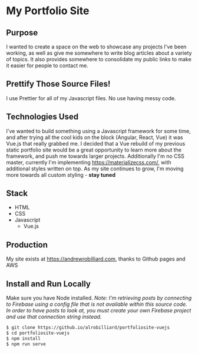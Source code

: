 # My Portfolio Site

## Purpose

I wanted to create a space on the web to showcase any projects I've been working, as well as give me somewhere to write blog articles about a variety of topics. It also provides somewhere to consolidate my public links to make it easier for people to contact me.

## Prettify Those Source Files!

I use Prettier for all of my Javascript files. No use having messy code.

## Technologies Used

I've wanted to build something using a Javascript framework for some time, and after trying all the cool kids on the block (Angular, React, Vue) it was Vue.js that really grabbed me. I decided that a Vue rebuild of my previous static portfolio site would be a great opportunity to learn more about the framework, and push me towards larger projects.
Additionally I'm no CSS master, currently I'm implementing https://materializecss.com/, with additional styles written on top. As my site continues to grow, I'm moving more towards all custom styling - **stay tuned**

## Stack

- HTML
- CSS
- Javascript
  - Vue.js

## Production

My site exists at https://andrewrobilliard.com, thanks to Github pages and AWS

## Install and Run Locally

Make sure you have Node installed.
_Note: I'm retrieving posts by connecting to Firebase using a config file that is not available within this source code. In order to have posts to look at, you must create your own Firebase project and use that connection string instead._

```bash
$ git clone https://github.io/alrobilliard/portfoliosite-vuejs
$ cd portfoliosite-vuejs
$ npm install
$ npm run serve
```

